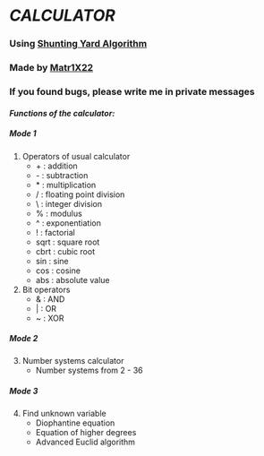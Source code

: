 # **_CALCULATOR_**
### **Using [Shunting Yard Algorithm](https://en.wikipedia.org/wiki/Shunting-yard_algorithm)**
### **Made by [Matr1X22](https://github.com/Matr1X22?tab=repositories)**
### If you found bugs, please write me in private messages

#### _Functions of the calculator:_

##### Mode 1
1. Operators of usual calculator
	- \+ : addition
	- \- : subtraction
	- \* : multiplication
	- / : floating point division
	- \\ : integer division
	- % : modulus
	- ^ : exponentiation
	- \! : factorial
	- sqrt : square root
	- cbrt : cubic root
	- sin : sine
	- cos : cosine
	- abs : absolute value
2. Bit operators
	- & : AND
	- | : OR
	- ~ : XOR

##### Mode 2
3. Number systems calculator
	- Number systems from 2 - 36

##### Mode 3
4. Find unknown variable
    - Diophantine equation
    - Equation of higher degrees
    - Advanced Euclid algorithm



